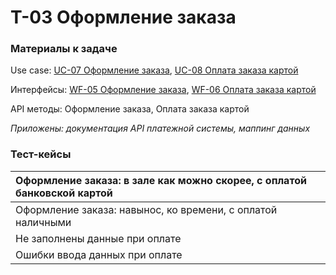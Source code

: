 # T-03 Оформление заказа

### Материалы к задаче

Use case: [UC-07 Оформление заказа](../requirements/uc07.md), [UC-08 Оплата заказа картой](../requirements/uc08.md)

Интерфейсы: [WF-05 Оформление заказа](../user_interface/wf05.md), [WF-06 Оплата заказа картой](../user_interface/wf06.md)

API методы: Оформление заказа, Оплата заказа картой

*Приложены: документация API платежной системы, маппинг данных*
### Тест-кейсы

| Оформление заказа: в зале как можно скорее, с оплатой банковской картой |
| :---------------------------------------------------------------------- |
| Оформление заказа: навынос, ко времени, с оплатой наличными             |
| Не заполнены данные при оплате                                          |
| Ошибки ввода данных при оплате                                          |

